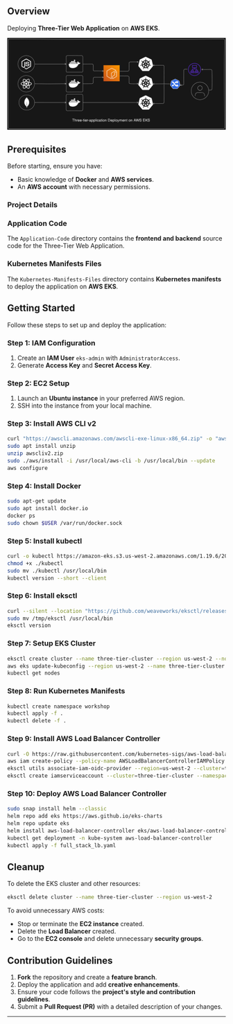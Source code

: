 ## Overview

Deploying **Three-Tier Web Application** on **AWS EKS**.

![Three-Tier Architecture](https://github.com/Donnoguy/Three-tier-deployment/blob/main/3-tier%20app.png)


## Prerequisites

Before starting, ensure you have:

- Basic knowledge of **Docker** and **AWS services**.
- An **AWS account** with necessary permissions.

### Project Details

### Application Code

The `Application-Code` directory contains the **frontend and backend** source code for the Three-Tier Web Application.

### Kubernetes Manifests Files

The `Kubernetes-Manifests-Files` directory contains **Kubernetes manifests** to deploy the application on **AWS EKS**.

## Getting Started

Follow these steps to set up and deploy the application:

### Step 1: IAM Configuration

1. Create an **IAM User** `eks-admin` with `AdministratorAccess`.
2. Generate **Access Key** and **Secret Access Key**.

### Step 2: EC2 Setup

1. Launch an **Ubuntu instance** in your preferred AWS region.
2. SSH into the instance from your local machine.

### Step 3: Install AWS CLI v2

```sh
curl "https://awscli.amazonaws.com/awscli-exe-linux-x86_64.zip" -o "awscliv2.zip"
sudo apt install unzip
unzip awscliv2.zip
sudo ./aws/install -i /usr/local/aws-cli -b /usr/local/bin --update
aws configure
```

### Step 4: Install Docker

```sh
sudo apt-get update
sudo apt install docker.io
docker ps
sudo chown $USER /var/run/docker.sock
```

### Step 5: Install kubectl

```sh
curl -o kubectl https://amazon-eks.s3.us-west-2.amazonaws.com/1.19.6/2021-01-05/bin/linux/amd64/kubectl
chmod +x ./kubectl
sudo mv ./kubectl /usr/local/bin
kubectl version --short --client
```

### Step 6: Install eksctl

```sh
curl --silent --location "https://github.com/weaveworks/eksctl/releases/latest/download/eksctl_$(uname -s)_amd64.tar.gz" | tar xz -C /tmp
sudo mv /tmp/eksctl /usr/local/bin
eksctl version
```

### Step 7: Setup EKS Cluster

```sh
eksctl create cluster --name three-tier-cluster --region us-west-2 --node-type t2.medium --nodes-min 2 --nodes-max 2
aws eks update-kubeconfig --region us-west-2 --name three-tier-cluster
kubectl get nodes
```

### Step 8: Run Kubernetes Manifests

```sh
kubectl create namespace workshop
kubectl apply -f .
kubectl delete -f .
```

### Step 9: Install AWS Load Balancer Controller

```sh
curl -O https://raw.githubusercontent.com/kubernetes-sigs/aws-load-balancer-controller/v2.5.4/docs/install/iam_policy.json
aws iam create-policy --policy-name AWSLoadBalancerControllerIAMPolicy --policy-document file://iam_policy.json
eksctl utils associate-iam-oidc-provider --region=us-west-2 --cluster=three-tier-cluster --approve
eksctl create iamserviceaccount --cluster=three-tier-cluster --namespace=kube-system --name=aws-load-balancer-controller --role-name AmazonEKSLoadBalancerControllerRole --attach-policy-arn=arn:aws:iam::626072240565:policy/AWSLoadBalancerControllerIAMPolicy --approve --region=us-west-2
```

### Step 10: Deploy AWS Load Balancer Controller

```sh
sudo snap install helm --classic
helm repo add eks https://aws.github.io/eks-charts
helm repo update eks
helm install aws-load-balancer-controller eks/aws-load-balancer-controller -n kube-system --set clusterName=my-cluster --set serviceAccount.create=false --set serviceAccount.name=aws-load-balancer-controller
kubectl get deployment -n kube-system aws-load-balancer-controller
kubectl apply -f full_stack_lb.yaml
```

## Cleanup

To delete the EKS cluster and other resources:

```sh
eksctl delete cluster --name three-tier-cluster --region us-west-2
```

To avoid unnecessary AWS costs:

- Stop or terminate the **EC2 instance** created.
- Delete the **Load Balancer** created.
- Go to the **EC2 console** and delete unnecessary **security groups**.

## Contribution Guidelines

1. **Fork** the repository and create a **feature branch**.
2. Deploy the application and add **creative enhancements**.
3. Ensure your code follows the **project's style and contribution guidelines**.
4. Submit a **Pull Request (PR)** with a detailed description of your changes.

---

